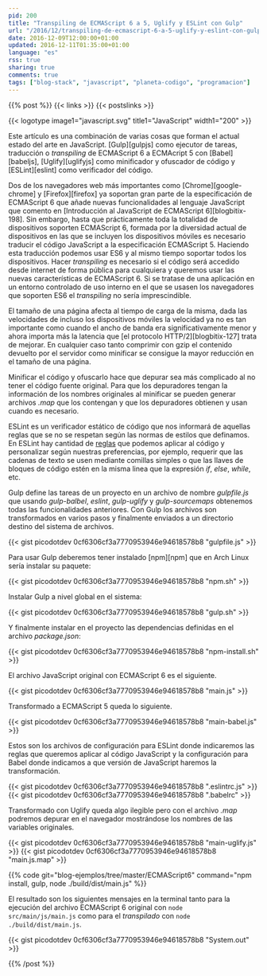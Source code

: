 ```yaml
---
pid: 200
title: "Transpiling de ECMAScript 6 a 5, Uglify y ESLint con Gulp"
url: "/2016/12/transpiling-de-ecmascript-6-a-5-uglify-y-eslint-con-gulp/"
date: 2016-12-09T12:00:00+01:00
updated: 2016-12-11T01:35:00+01:00
language: "es"
rss: true
sharing: true
comments: true
tags: ["blog-stack", "javascript", "planeta-codigo", "programacion"]
---
```


{{% post %}}
{{< links >}}
{{< postslinks >}}

{{< logotype image1="javascript.svg" title1="JavaScript" width1="200" >}}

Este artículo es una combinación de varias cosas que forman el actual estado del arte en JavaScript. [Gulp][gulpjs] como ejecutor de tareas, traducción o _transpiling_ de ECMAScript 6 a ECMAcript 5 con [Babel][babeljs], [Uglify][uglifyjs] como minificador y ofuscador de código y [ESLint][eslint] como verificador del código.

Dos de los navegadores web más importantes como [Chrome][google-chrome] y [Firefox][firefox] ya soportan gran parte de la especificación de ECMAScript 6 que añade nuevas funcionalidades al lenguaje JavaScript que comento en [Introducción al JavaScript de ECMAScript 6][blogbitix-198]. Sin embargo, hasta que prácticamente toda la totalidad de dispositivos soporten ECMAScript 6, formada por la diversidad actual de dispositivos en las que se incluyen los dispositivos móviles es necesario traducir el código JavaScript a la especificación ECMAScript 5. Haciendo esta traducción podemos usar ES6 y al mismo tiempo soportar todos los dispositivos. Hacer _transpiling_ es necesario si el código será accedido desde internet de forma pública para cualquiera y queremos usar las nuevas características de ECMAScript 6. Si se tratase de una aplicación en un entorno controlado de uso interno en el que se usasen los navegadores que soporten ES6 el _transpiling_ no sería imprescindible.

El tamaño de una página afecta al tiempo de carga de la misma, dada las velocidades de incluso los dispositivos móviles la velocidad ya no es tan importante como cuando el ancho de banda era significativamente menor y ahora importa más la latencia que [el protocolo HTTP/2][blogbitix-127] trata de mejorar. En cualquier caso tanto comprimir con gzip el contenido devuelto por el servidor como minificar se consigue la mayor reducción en el tamaño de una página.

Minificar el código y ofuscarlo hace que depurar sea más complicado al no tener el código fuente original. Para que los depuradores tengan la información de los nombres originales al minificar se pueden generar archivos _.map_ que los contengan y que los depuradores obtienen y usan cuando es necesario.

ESLint es un verificador estático de código que nos informará de aquellas reglas que se no se respetan según las normas de estilos que definamos. En ESLint hay cantidad de [reglas](https://eslint.org/docs/rules/) que podemos aplicar al código y personalizar según nuestras preferencias, por ejemplo, requerir que las cadenas de texto se usen mediante comillas simples o que las llaves de bloques de código estén en la misma linea que la expresión _if_, _else_, _while_, etc.

Gulp define las tareas de un proyecto en un archivo de nombre _gulpfile.js_ que usando _gulp-balbel_, _eslint_, _gulp-uglify_ y _gulp-sourcemaps_ obtenemos todas las funcionalidades anteriores. Con Gulp los archivos son transformados en varios pasos y finalmente enviados a un directorio destino del sistema de archivos.

{{< gist picodotdev 0cf6306cf3a7770953946e94618578b8 "gulpfile.js" >}}

Para usar Gulp deberemos tener instalado [npm][npm] que en Arch Linux sería instalar su paquete:

{{< gist picodotdev 0cf6306cf3a7770953946e94618578b8 "npm.sh" >}}

Instalar Gulp a nivel global en el sistema:

{{< gist picodotdev 0cf6306cf3a7770953946e94618578b8 "gulp.sh" >}}

Y finalmente instalar en el proyecto las dependencias definidas en el archivo _package.json_:

{{< gist picodotdev 0cf6306cf3a7770953946e94618578b8 "npm-install.sh" >}}

El archivo JavaScript original con ECMAScript 6 es el siguiente.

{{< gist picodotdev 0cf6306cf3a7770953946e94618578b8 "main.js" >}}

Transformado a ECMAScript 5 queda lo siguiente.

{{< gist picodotdev 0cf6306cf3a7770953946e94618578b8 "main-babel.js" >}}

Estos son los archivos de configuración para ESLint donde indicaremos las reglas que queremos aplicar al código JavaScript y la configuración para Babel donde indicamos a que versión de JavaScript haremos la transformación.

{{< gist picodotdev 0cf6306cf3a7770953946e94618578b8 ".eslintrc.js" >}}
{{< gist picodotdev 0cf6306cf3a7770953946e94618578b8 ".babelrc" >}}

Transformado con Uglify queda algo ilegible pero con el archivo _.map_ podremos depurar en el navegador mostrándose los nombres de las variables originales.

{{< gist picodotdev 0cf6306cf3a7770953946e94618578b8 "main-uglify.js" >}}
{{< gist picodotdev 0cf6306cf3a7770953946e94618578b8 "main.js.map" >}}

{{% code git="blog-ejemplos/tree/master/ECMAScript6" command="npm install, gulp, node ./build/dist/main.js" %}}

El resultado son los siguientes mensajes en la terminal tanto para la ejecución del archivo ECMAScript 6 original con <code>node src/main/js/main.js</code> como para el _transpilado_ con <code>node ./build/dist/main.js</code>.

{{< gist picodotdev 0cf6306cf3a7770953946e94618578b8 "System.out" >}}

{{% /post %}}
